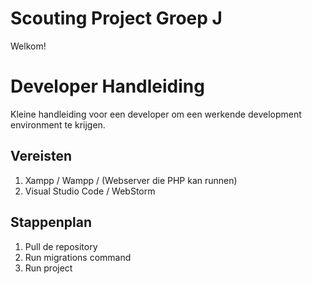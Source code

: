 # Scouting Project Groep J
Welkom!

# Developer Handleiding
Kleine handleiding voor een developer om een werkende development environment te krijgen.

## Vereisten
1. Xampp / Wampp / (Webserver die PHP kan runnen)
2. Visual Studio Code / WebStorm

## Stappenplan
1. Pull de repository
2. Run migrations command
3. Run project
